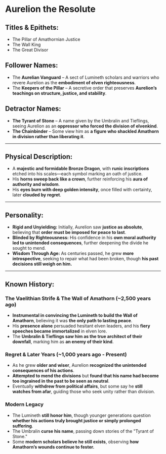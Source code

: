 # **Aurelion the Resolute**

## **Titles & Epithets:**
- The Pillar of Amathornian Justice  
- The Wall King  
- The Great Divisor  

## **Follower Names:**
- The **Aurelian Vanguard** – A sect of Lumineth scholars and warriors who revere Aurelion as the **embodiment of elven righteousness**.  
- The **Keepers of the Pillar** – A secretive order that preserves **Aurelion’s teachings on structure, justice, and stability**.  

## **Detractor Names:**
- **The Tyrant of Stone** – A name given by the Umbralin and Tieflings, seeing Aurelion as an **oppressor who forced the division of elvenkind**.  
- **The Chainbinder** – Some view him as **a figure who shackled Amathorn in division rather than liberating it**.  

---

## **Physical Description:**
- A **majestic and formidable Bronze Dragon**, with **runic inscriptions** etched into his scales—each symbol marking an oath of justice.
- His **horns sweep back like a crown**, further reinforcing his **aura of authority and wisdom**.
- His **eyes burn with deep golden intensity**, once filled with certainty, later **clouded by regret**.

---

## **Personality:**
- **Rigid and Unyielding:** Initially, Aurelion saw **justice as absolute**, believing that **order must be imposed for peace to last**.  
- **Blinded by Righteousness:** His confidence in his **own moral authority led to unintended consequences**, further deepening the divide he sought to mend.  
- **Wisdom Through Age:** As centuries passed, he grew **more introspective**, seeking to repair what had been broken, though **his past decisions still weigh on him.**  

---

## **Known History:**
### **The Vaelithian Strife & The Wall of Amathorn (~2,500 years ago)**
- **Instrumental in convincing the Lumineth to build the Wall of Amathorn**, believing it was **the only path to lasting peace**.
- His **presence alone** persuaded hesitant elven leaders, and his **fiery speeches became immortalized** in elven lore.
- The **Umbralin & Tieflings saw him as the true architect of their downfall**, marking him as **an enemy of their kind**.  

### **Regret & Later Years (~1,000 years ago - Present)**
- As he grew **older and wiser**, Aurelion **recognized the unintended consequences of his actions**.
- **Attempted to mend the divisions** but **found that his name had become too ingrained in the past to be seen as neutral**.
- Eventually **withdrew from political affairs**, but some say he **still watches from afar**, guiding those who seek unity rather than division.  

### **Modern Legacy**
- The Lumineth **still honor him**, though younger generations question **whether his actions truly brought justice or simply prolonged suffering**.
- The Umbralin **curse his name**, passing down stories of the "Tyrant of Stone."  
- Some **modern scholars believe he still exists**, observing **how Amathorn’s wounds continue to fester.**

